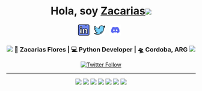 

<div align="center">
   <h1>Hola, soy <a href="https://github.com/Xukay101">Zacarias</a><img src="https://media.giphy.com/media/hvRJCLFzcasrR4ia7z/giphy.gif" width="25px" /> </h1>
</div>

<p align='center'>
   <a href="https://www.linkedin.com/in/jose-zacarias-flores-developer"><img height="30" src="https://raw.githubusercontent.com/8bithemant/8bithemant/master/linkedin.png?raw=true"></a>&nbsp;&nbsp;
<a href="https://twitter.com/Zaka_827"><img height="30" src="https://raw.githubusercontent.com/8bithemant/8bithemant/master/twitter.png?raw=true"></a>&nbsp;&nbsp;
<a href="https://discordapp.com/users/Z4k4#8851"><img height="30" src="https://raw.githubusercontent.com/github/explore/2a3ce46f963399611d8e2054bb0ce9a4b539296a/topics/discord/discord.png"></a>&nbsp;&nbsp;
 </p>



<div align="center">
<h3><img src="https://media.giphy.com/media/WUlplcMpOCEmTGBtBW/giphy.gif" width="30"> 🔧 Zacarias Flores | 💻 Python Developer | 🛸  Cordoba, ARG <img src="https://media.giphy.com/media/WUlplcMpOCEmTGBtBW/giphy.gif" width="30"></h3>
</div>



<p align="center">
   <a href="https://twitter.com/Zaka_827"><img alt="Twitter Follow" src="https://img.shields.io/twitter/follow/Zaka_827?style=for-the-badge&color=09f&labelColor=black&logo=twitter&label=@Zaka_827"></a>
   <br> <!-- <a href="https://badges.pufler.dev/visits/mayhemantt/mayhemantt"> <img alt="Zacarias github" src="https://badges.pufler.dev/visits/mayhemantt/mayhemantt"> </a> -->
 </p>
 
<hr>
<p align="center">
<img src="https://img.shields.io/badge/Linux-FCC624?style=for-the-badge&logo=linux&logoColor=black"/> 
<img src="https://img.shields.io/badge/pandas-%23150458.svg?style=for-the-badge&logo=pandas&logoColor=white"/> 
<img src="https://img.shields.io/badge/VIM-%2311AB00.svg?style=for-the-badge&logo=vim&logoColor=white"/> 
<img src="https://img.shields.io/badge/NeoVim-%2357A143.svg?&style=for-the-badge&logo=neovim&logoColor=white"/> 
<img src="https://img.shields.io/badge/python%20-%2314354C.svg?&style=for-the-badge&logo=python&logoColor=white"/> 
<img src="https://img.shields.io/badge/git%20-%23F05033.svg?&style=for-the-badge&logo=git&logoColor=white"/> 
<img src="https://img.shields.io/badge/github%20-%23121011.svg?&style=for-the-badge&logo=github&logoColor=white"/>
</p>
              

